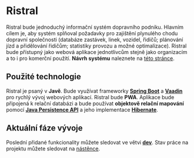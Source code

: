 # Ristral

Ristral bude jednoduchý informační systém dopravního podniku. Hlavním cílem je, aby systém splňoval požadavky pro 
zajištění plynulého chodu dopravní společnosti (databáze zastávek, linek, vozidel, řidičů; plánování jízd a přidělování
řidičům; statistiky provozu a možné optimalizace). Ristral bude přístupný jako webová aplikace jednotlivcům stejně jako
organizacím a to i pro komerční použití. **Návrh systému** naleznete na [této stránce](https://github.com/ondrejkozel/ristral/blob/5ed5ce88a3eb766999556e4c6603cef9506624ec/navrh/navrh.md#návrh-systému).

## Použité technologie 

Ristral je psaný v **Javě**. Bude využívat frameworky **[Spring Boot](https://spring.io/projects/spring-boot)**
a **[Vaadin](https://vaadin.com/)** pro rychlý vývoj webových aplikací. Ristral bude **PWA**. Aplikace bude připojená
k relační databázi a bude používat **objektově relační mapování** pomocí
**[Java Persistence API](https://cs.wikipedia.org/wiki/Java_Persistence_API)** a jeho implementace
**[Hibernate](https://cs.wikipedia.org/wiki/Hibernate)**.

## Aktuální fáze vývoje

Poslední přidané funkcionality můžete sledovat ve větvi **[dev](https://github.com/ondrejkozel/ristral/tree/dev)**.
Stav práce na projektu můžete sledovat na [nástěnce](https://github.com/ondrejkozel/ristral/projects/1).
